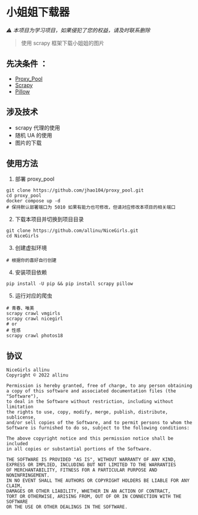 # 小姐姐下载器

_⚠ 本项目为学习项目，如果侵犯了您的权益，请及时联系删除_
> 使用 scrapy 框架下载小姐姐的图片

## 先决条件 ：

- [Proxy_Pool](https://github.com/jhao104/proxy_pool)
- [Scrapy](https://scrapy.org/)
- [Pillow](https://python-pillow.org/)

## 涉及技术

- scrapy 代理的使用
- 随机 UA 的使用
- 图片的下载

## 使用方法

1. 部署 proxy_pool

```shell
git clone https://github.com/jhao104/proxy_pool.git
cd proxy_pool
docker compose up -d
# 保持默认部署端口为 5010 如果有能力也可修改，但请对应修改本项目的相关端口
```

2. 下载本项目并切换到项目目录

```shell
git clone https://github.com/allinu/NiceGirls.git
cd NiceGirls
```

3. 创建虚拟环境

```shell
# 根据你的喜好自行创建
```

4. 安装项目依赖

```shell
pip install -U pip && pip install scrapy pillow
```

5. 运行对应的爬虫

```shell
# 青春、唯美
scrapy crawl vmgirls
scrapy crawl nicegirl
# or
# 性感
scrapy crawl photos18
```

## 协议

    NiceGirls allinu
    Copyright © 2022 allinu

    Permission is hereby granted, free of charge, to any person obtaining
    a copy of this software and associated documentation files (the "Software"),
    to deal in the Software without restriction, including without limitation
    the rights to use, copy, modify, merge, publish, distribute, sublicense,
    and/or sell copies of the Software, and to permit persons to whom the
    Software is furnished to do so, subject to the following conditions:

    The above copyright notice and this permission notice shall be included
    in all copies or substantial portions of the Software.

    THE SOFTWARE IS PROVIDED "AS IS", WITHOUT WARRANTY OF ANY KIND,
    EXPRESS OR IMPLIED, INCLUDING BUT NOT LIMITED TO THE WARRANTIES
    OF MERCHANTABILITY, FITNESS FOR A PARTICULAR PURPOSE AND NONINFRINGEMENT.
    IN NO EVENT SHALL THE AUTHORS OR COPYRIGHT HOLDERS BE LIABLE FOR ANY CLAIM,
    DAMAGES OR OTHER LIABILITY, WHETHER IN AN ACTION OF CONTRACT,
    TORT OR OTHERWISE, ARISING FROM, OUT OF OR IN CONNECTION WITH THE SOFTWARE
    OR THE USE OR OTHER DEALINGS IN THE SOFTWARE.

